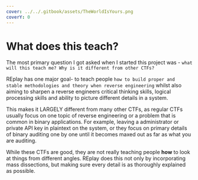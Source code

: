 ```yaml
---
cover: ../../.gitbook/assets/TheWorldIsYours.png
coverY: 0
---
```


# What does this teach?

The most primary question I got asked when I started this project was - `what will this teach me? Why is it different from other CTFs?`

REplay has one major goal- to teach people `how to build proper and stable methodologies and theory when reverse engineering` whilst also aiming to sharpen a reverse engineers critical thinking skills, logical processing skills and ability to picture different details in a system.&#x20;

This makes it LARGELY different from many other CTFs, as regular CTFs usually focus on one topic of reverse engineering or a problem that is common in binary applications. For example, leaving a administrator or private API key in plaintext on the system, or they focus on primary details of binary auditing one by one until it becomes maxed out as far as what you are auditing.

While these CTFs are good, they are not really teaching people **how** to look at things from different angles. REplay does this not only by incorporating mass dissections, but making sure every detail is as thoroughly explained as possible.&#x20;
